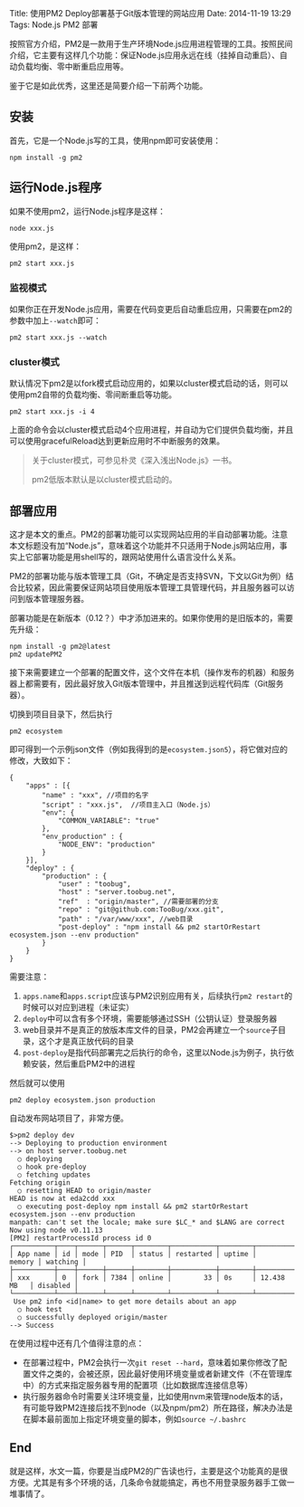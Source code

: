 Title: 使用PM2 Deploy部署基于Git版本管理的网站应用
Date: 2014-11-19 13:29
Tags: Node.js PM2 部署

按照官方介绍，PM2是一款用于生产环境Node.js应用进程管理的工具。按照民间介绍，它主要有这样几个功能：保证Node.js应用永远在线（挂掉自动重启）、自动负载均衡、零中断重启应用等。

鉴于它是如此优秀，这里还是简要介绍一下前两个功能。

## 安装

首先，它是一个Node.js写的工具，使用npm即可安装使用：

```
npm install -g pm2
```

## 运行Node.js程序

如果不使用pm2，运行Node.js程序是这样：

```
node xxx.js
```

使用pm2，是这样：

```
pm2 start xxx.js
```

### 监视模式

如果你正在开发Node.js应用，需要在代码变更后自动重启应用，只需要在pm2的参数中加上`--watch`即可：

```
pm2 start xxx.js --watch
```

<!-- $$solo_more$$ -->

### cluster模式

默认情况下pm2是以fork模式启动应用的，如果以cluster模式启动的话，则可以使用pm2自带的负载均衡、零间断重启等功能。

```
pm2 start xxx.js -i 4
```

上面的命令会以cluster模式启动4个应用进程，并自动为它们提供负载均衡，并且可以使用gracefulReload达到更新应用时不中断服务的效果。

> 关于cluster模式，可参见朴灵《深入浅出Node.js》一书。
> 
> pm2低版本默认是以cluster模式启动的。

## 部署应用

这才是本文的重点。PM2的部署功能可以实现网站应用的半自动部署功能。注意本文标题没有加“Node.js”，意味着这个功能并不只适用于Node.js网站应用，事实上它部署功能是用shell写的，跟网站使用什么语言没什么关系。

PM2的部署功能与版本管理工具（Git，不确定是否支持SVN，下文以Git为例）结合比较紧，因此需要保证网站项目使用版本管理工具管理代码，并且服务器可以访问到版本管理服务器。

部署功能是在新版本（0.12？）中才添加进来的。如果你使用的是旧版本的，需要先升级：

```
npm install -g pm2@latest
pm2 updatePM2
```

接下来需要建立一个部署的配置文件，这个文件在本机（操作发布的机器）和服务器上都需要有，因此最好放入Git版本管理中，并且推送到远程代码库（Git服务器）。

切换到项目目录下，然后执行

```
pm2 ecosystem
```

即可得到一个示例json文件（例如我得到的是`ecosystem.json5`），将它做对应的修改，大致如下：

```
{
	"apps" : [{
		"name" : "xxx", //项目的名字
		"script" : "xxx.js",  //项目主入口（Node.js）
		"env": {
			"COMMON_VARIABLE": "true"
		},
		"env_production" : {
			"NODE_ENV": "production"
		}
	}],
	"deploy" : {
		"production" : {
			"user" : "toobug",
			"host" : "server.toobug.net",
			"ref"  : "origin/master", //需要部署的分支
			"repo" : "git@github.com:TooBug/xxx.git",
			"path" : "/var/www/xxx", //web目录
			"post-deploy" : "npm install && pm2 startOrRestart ecosystem.json --env production"
		}
	}
}
```

需要注意：

1. `apps.name`和`apps.script`应该与PM2识别应用有关，后续执行`pm2 restart`的时候可以对应到进程（未证实）
2. `deploy`中可以含有多个环境，需要能够通过SSH（公钥认证）登录服务器
3. web目录并不是真正的放版本库文件的目录，PM2会再建立一个`source`子目录，这个才是真正放代码的目录
4. `post-deploy`是指代码部署完之后执行的命令，这里以Node.js为例子，执行依赖安装，然后重启PM2中的进程

然后就可以使用

```
pm2 deploy ecosystem.json production
```

自动发布网站项目了，非常方便。

```
$>pm2 deploy dev
--> Deploying to production environment
--> on host server.toobug.net
  ○ deploying
  ○ hook pre-deploy
  ○ fetching updates
Fetching origin
  ○ resetting HEAD to origin/master
HEAD is now at eda2cdd xxx
  ○ executing post-deploy npm install && pm2 startOrRestart ecosystem.json --env production
manpath: can't set the locale; make sure $LC_* and $LANG are correct
Now using node v0.11.13
[PM2] restartProcessId process id 0
┌──────────┬────┬──────┬──────┬────────┬───────────┬────────┬─────────────┬──────────┐
│ App name │ id │ mode │ PID  │ status │ restarted │ uptime │      memory │ watching │
├──────────┼────┼──────┼──────┼────────┼───────────┼────────┼─────────────┼──────────┤
│ xxx      │ 0  │ fork │ 7384 │ online │        33 │ 0s     │ 12.438 MB   │ disabled │
└──────────┴────┴──────┴──────┴────────┴───────────┴────────┴─────────────┴──────────┘
 Use pm2 info <id|name> to get more details about an app
  ○ hook test
  ○ successfully deployed origin/master
--> Success
```

在使用过程中还有几个值得注意的点：

- 在部署过程中，PM2会执行一次`git reset --hard`，意味着如果你修改了配置文件之类的，会被还原，因此最好使用环境变量或者新建文件（不在管理库中）的方式来指定服务器专用的配置项（比如数据库连接信息等）
- 执行服务器命令时需要关注环境变量，比如使用nvm来管理node版本的话，有可能导致PM2连接后找不到node（以及npm/pm2）所在路径，解决办法是在脚本最前面加上指定环境变量的脚本，例如`source ~/.bashrc`

## End

就是这样，水文一篇，你要是当成PM2的广告读也行，主要是这个功能真的是很方便。尤其是有多个环境的话，几条命令就能搞定，再也不用登录服务器手工做一堆事情了。

